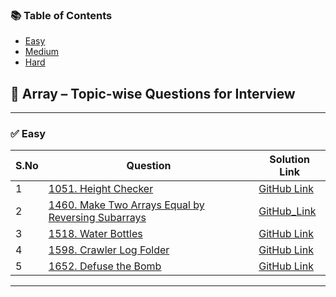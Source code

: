 ### 📚 Table of Contents
- [Easy](#easy)
- [Medium](#medium)
- [Hard](#hard)



## 🧮 Array – Topic-wise Questions for Interview

---

### ✅ Easy

| S.No | Question | Solution Link |
|------|----------|------------|
| 1 | [1051. Height Checker](https://leetcode.com/problems/height-checker/)  | [GitHub Link](https://github.com/Niltiwari7/Topic-wise-question-for-Interview/blob/master/Array/Easy/1051.%20Height%20Checker.cpp) |
| 2 | [1460. Make Two Arrays Equal by Reversing Subarrays](https://leetcode.com/problems/make-two-arrays-equal-by-reversing-subarrays/) | [GitHub_Link](https://github.com/Niltiwari7/Topic-wise-question-for-Interview/blob/master/Array/Easy/1460.%20Make%20Two%20Arrays%20Equal%20by%20Reversing%20Subarrays.cpp)|
| 3 | [1518. Water Bottles](https://leetcode.com/problems/water-bottles/) | [GitHub Link](https://github.com/Niltiwari7/Topic-wise-question-for-Interview/blob/master/Array/Easy/1518.%20Water%20Bottles.cpp)|
| 4 | [1598. Crawler Log Folder](https://leetcode.com/problems/crawler-log-folder/) | [GitHub Link](https://github.com/Niltiwari7/Topic-wise-question-for-Interview/blob/master/Array/Easy/1598.%20Crawler%20Log%20Folder.cpp)|
| 5 | [1652. Defuse the Bomb](https://leetcode.com/problems/defuse-the-bomb/) | [GitHub Link](https://github.com/Niltiwari7/Topic-wise-question-for-Interview/blob/master/Array/Easy/1652.%20Defuse%20the%20Bomb.cpp)|

---


